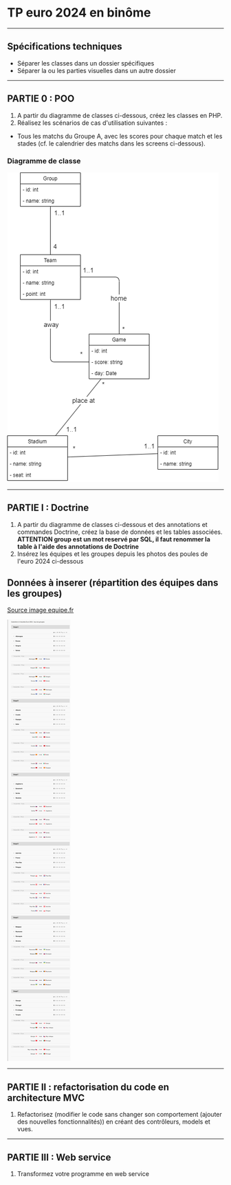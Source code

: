 # TP euro 2024 en binôme

---

## Spécifications techniques

- Séparer les classes dans un dossier spécifiques
- Séparer la ou les parties visuelles dans un autre dossier

---

## PARTIE 0 : POO

1. A partir du diagramme de classes ci-dessous, créez les classes en PHP.
2. Réalisez les scénarios de cas d'utilisation suivantes :
- Tous les matchs du Groupe A, avec les scores pour chaque match et les stades (cf. le calendrier des matchs dans les screens ci-dessous).

### Diagramme de classe

![mld](./img/diag_class_euro.png)

---

## PARTIE I : Doctrine

1. A partir du diagramme de classes ci-dessous et des annotations et commandes Doctrine, créez la base de données et les tables associées. **ATTENTION group est un mot reservé par SQL, il faut renommer la table à l'aide des annotations de Doctrine**
2. Insérez les équipes et les groupes depuis les photos des poules de l'euro 2024 ci-dessous


## Données à inserer (répartition des équipes dans les groupes)

[Source image equipe.fr](https://www.lequipe.fr/Football/euro/page-calendrier-resultats)

![equipe](./img/equipe.png)

---

## PARTIE II : refactorisation du code en architecture MVC

1. Refactorisez (modifier le code sans changer son comportement (ajouter des nouvelles fonctionnalités)) en créant des contrôleurs, models et vues.

---

## PARTIE III : Web service

1. Transformez votre programme en web service



